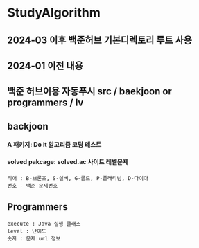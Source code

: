 # StudyAlgorithm

## 2024-03 이후 백준허브 기본디렉토리 루트 사용

## 2024-01 이전 내용
## 백준 허브이용 자동푸시 src / baekjoon or programmers / lv 

## backjoon 
 ####  A 패키지: Do it 알고리즘 코딩 테스트 
 #### solved pakcage: solved.ac 사이트 레벨문제
    티어 : B-브론즈, S-실버, G-골드, P-플래티넘, D-다이아
    번호 - 백준 문제번호

## Programmers
    execute : Java 실행 클래스
    level : 난이도
    숫자 : 문제 url 정보

